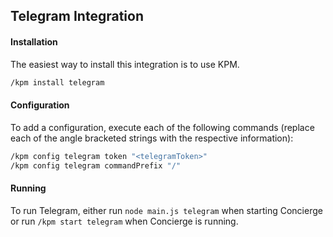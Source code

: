 ## Telegram Integration
#### Installation
The easiest way to install this integration is to use KPM.
```sh
/kpm install telegram
```

#### Configuration
To add a configuration, execute each of the following commands (replace each of the angle bracketed strings with the respective information):
```sh
/kpm config telegram token "<telegramToken>"
/kpm config telegram commandPrefix "/"
```

#### Running
To run Telegram, either run `node main.js telegram` when starting Concierge or run `/kpm start telegram` when Concierge is running.
